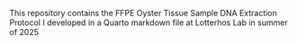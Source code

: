 This repository contains the FFPE Oyster Tissue Sample DNA Extraction Protocol I developed in a Quarto markdown file at Lotterhos Lab in summer of 2025
